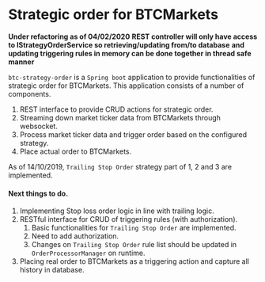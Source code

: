 # Strategic order for BTCMarkets

**Under refactoring as of 04/02/2020**
**REST controller will only have access to IStrategyOrderService so retrieving/updating from/to database**
**and updating triggering rules in memory can be done together in thread safe manner**

`btc-strategy-order` is a `Spring boot` application to provide functionalities of strategic order for BTCMarkets.
This application consists of a number of components.

1. REST interface to provide CRUD actions for strategic order.
2. Streaming down market ticker data from BTCMarkets through websocket.
3. Process market ticker data and trigger order based on the configured strategy.
4. Place actual order to BTCMarkets.

As of 14/10/2019, `Trailing Stop Order` strategy part of 1, 2 and 3 are implemented.

#### Next things to do.

1. Implementing Stop loss order logic in line with trailing logic.
2. RESTful interface for CRUD of triggering rules (with authorization).
   1. Basic functionalities for `Trailing Stop Order` are implemented.
   2. Need to add authorization.
   3. Changes on `Trailing Stop Order` rule list should be updated in `OrderProcessorManager` on runtime.
3. Placing real order to BTCMarkets as a triggering action and capture all history in database.
